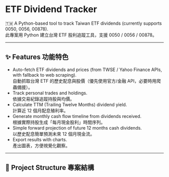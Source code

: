 # ETF Dividend Tracker

🇹🇼 A Python-based tool to track Taiwan ETF dividends (currently supports 0050, 0056, 00878).  
此專案用 Python 建立台灣 ETF 股利追蹤工具，支援 0050 / 0056 / 00878。

---

## ✨ Features 功能特色
- Auto-fetch ETF dividends and prices (from TWSE / Yahoo Finance APIs, with fallback to web scraping).  
  自動抓取台灣 ETF 的歷史配息與股價（優先使用官方/金融 API，必要時用爬蟲備援）。  
- Track personal trades and holdings.  
  依據交易紀錄追蹤持股與均價。  
- Calculate TTM (Trailing Twelve Months) dividend yield.  
  計算近 12 個月配息殖利率。  
- Generate monthly cash flow timeline from dividends received.  
  根據實際持股生成「每月現金股利」時間序列。  
- Simple forward projection of future 12 months cash dividends.  
  以歷史配息簡單預測未來 12 個月現金流。  
- Export results with charts.  
  產出圖表，方便視覺化觀察。

---

## 📂 Project Structure 專案結構
